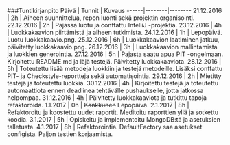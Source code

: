 ###Tuntikirjanpito
Päivä | Tunnit | Kuvaus
------|--------|--------
21.12.2016 | 2h | Aiheen suunnittelua, repon luonti sekä projektin organisointi.
22.12.2016 | 2h | Pajassa luotu ja conffattu IntelliJ -projektia.
23.12.2016 | 4h | Luokkakaavion piirtämistä ja aiheen tutkimista.
24.12.2016 | 1h | Lepopäivä. Luotu luokkakaavio.png.
25.12.2016 | 6h | Luokkakaavion laatiminen jatkuu, päivitetty luokkakaavio.png.
26.12.2016 | 3h | Luokkakaavion mallintamista ja luokkien generointia.
27.12.2016 | 5h | Pajasta saatu apua PIT -ongelmaan. Kirjoitettu README.md ja läjä testejä. Päivitetty luokkakaaviota.
28.12.2016 | 5h | Toteutettu lisää metodeja luokkiin ja testejä metodeille. Lisäksi conffattu PIT- ja Checkstyle-reportteja sekä automatisointia.
29.12.2016 | 2h | Mietitty testejä ja toteutettu luokkia.
30.12.2016 | 4h | Kirjoitettu testejä ja toteutettu automaattiota ennen deadlinea tehtävälle pushaukselle, jotta jatkossa helpompaa.
31.12.2016 | 4h | Päivitetty luokkakaaviota ja tutkittu tapoja refaktoroida.
1.1.2017 | 0h | ~~Kankkunen~~ Lepopäivä.
2.1.2017 | 8h | Refaktoroitu ja koostettu uudet raportit. Meditoitu raporttien yllä ja sotkettu koodia.
3.1.2017 | 5h | Opiskeltu ja implementoitu MongoDB:tä ja asetuksien talletusta.
4.1.2017 | 8h | Refaktorointia. DefaultFactory saa asetukset configista. Paljon testien korjaamista.

